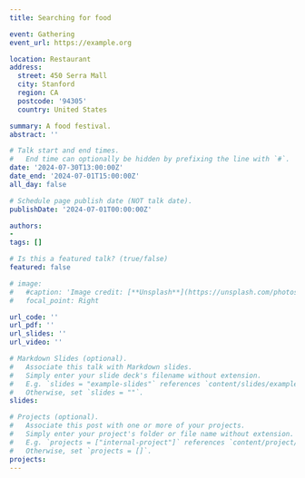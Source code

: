 ```yaml
---
title: Searching for food

event: Gathering
event_url: https://example.org

location: Restaurant
address:
  street: 450 Serra Mall
  city: Stanford
  region: CA
  postcode: '94305'
  country: United States

summary: A food festival.
abstract: ''

# Talk start and end times.
#   End time can optionally be hidden by prefixing the line with `#`.
date: '2024-07-30T13:00:00Z'
date_end: '2024-07-01T15:00:00Z'
all_day: false

# Schedule page publish date (NOT talk date).
publishDate: '2024-07-01T00:00:00Z'

authors: 
-
tags: []

# Is this a featured talk? (true/false)
featured: false

# image:
#   #caption: 'Image credit: [**Unsplash**](https://unsplash.com/photos/bzdhc5b3Bxs)'
#   focal_point: Right

url_code: ''
url_pdf: ''
url_slides: ''
url_video: ''

# Markdown Slides (optional).
#   Associate this talk with Markdown slides.
#   Simply enter your slide deck's filename without extension.
#   E.g. `slides = "example-slides"` references `content/slides/example-slides.md`.
#   Otherwise, set `slides = ""`.
slides:

# Projects (optional).
#   Associate this post with one or more of your projects.
#   Simply enter your project's folder or file name without extension.
#   E.g. `projects = ["internal-project"]` references `content/project/deep-learning/index.md`.
#   Otherwise, set `projects = []`.
projects:
---
```


